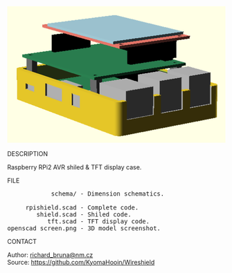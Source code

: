 ![Openscad](https://github.com/KyomaHooin/Wireshield/raw/master/openscad/openscad_screen.png "screenshot")

DESCRIPTION

Raspberry RPi2 AVR shiled & TFT display case.

FILE
<pre>
            schema/ - Dimension schematics.

     rpishield.scad - Complete code.
        shield.scad - Shiled code.
           tft.scad - TFT display code.
openscad_screen.png - 3D model screenshot.
</pre>
CONTACT

Author: richard_bruna@nm.cz<br>
Source: https://github.com/KyomaHooin/Wireshield

